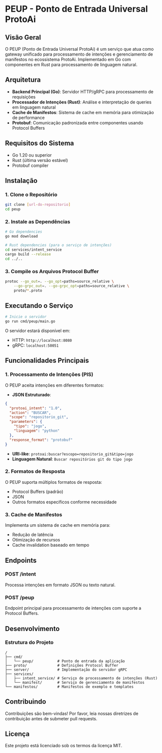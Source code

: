 # PEUP - Ponto de Entrada Universal ProtoAi

## Visão Geral
O PEUP (Ponto de Entrada Universal ProtoAi) é um serviço que atua como gateway unificado para processamento de intenções e gerenciamento de manifestos no ecossistema ProtoAi. Implementado em Go com componentes em Rust para processamento de linguagem natural.

## Arquitetura
- **Backend Principal (Go)**: Servidor HTTP/gRPC para processamento de requisições
- **Processador de Intenções (Rust)**: Análise e interpretação de queries em linguagem natural
- **Cache de Manifestos**: Sistema de cache em memória para otimização de performance
- **Protobuf**: Comunicação padronizada entre componentes usando Protocol Buffers

## Requisitos do Sistema
- Go 1.20 ou superior
- Rust (última versão estável)
- Protobuf compiler

## Instalação

### 1. Clone o Repositório
```bash
git clone [url-do-repositorio]
cd peup
```

### 2. Instale as Dependências
```bash
# Go dependencies
go mod download

# Rust dependencies (para o serviço de intenções)
cd services/intent_service
cargo build --release
cd ../..
```

### 3. Compile os Arquivos Protocol Buffer
```bash
protoc --go_out=. --go_opt=paths=source_relative \
    --go-grpc_out=. --go-grpc_opt=paths=source_relative \
    proto/*.proto
```

## Executando o Serviço
```bash
# Inicie o servidor
go run cmd/peup/main.go
```
O servidor estará disponível em:
- HTTP: `http://localhost:8080`
- gRPC: `localhost:50051`

## Funcionalidades Principais

### 1. Processamento de Intenções (PIS)
O PEUP aceita intenções em diferentes formatos:

- **JSON Estruturado**:
```json
{
  "protoai_intent": "1.0",
  "action": "BUSCAR",
  "scope": "repositorio_git",
  "parameters": {
    "tipo": "jogo",
    "linguagem": "python"
  },
  "response_format": "protobuf"
}
```

- **URI-like**: `protoai:buscar?escopo=repositorio_git&tipo=jogo`
- **Linguagem Natural**: `Buscar repositórios git do tipo jogo`

### 2. Formatos de Resposta
O PEUP suporta múltiplos formatos de resposta:
- Protocol Buffers (padrão)
- JSON
- Outros formatos específicos conforme necessidade

### 3. Cache de Manifestos
Implementa um sistema de cache em memória para:
- Redução de latência
- Otimização de recursos
- Cache invalidation baseado em tempo

## Endpoints

### POST /intent
Processa intenções em formato JSON ou texto natural.

### POST /peup
Endpoint principal para processamento de intenções com suporte a Protocol Buffers.

## Desenvolvimento

### Estrutura do Projeto
```
/
├── cmd/
│   └── peup/           # Ponto de entrada da aplicação
├── proto/              # Definições Protocol Buffer
├── server/             # Implementação do servidor gRPC
├── services/
│   ├── intent_service/ # Serviço de processamento de intenções (Rust)
│   └── manifest/       # Serviço de gerenciamento de manifestos
└── manifestos/         # Manifestos de exemplo e templates
```

## Contribuindo
Contribuições são bem-vindas! Por favor, leia nossas diretrizes de contribuição antes de submeter pull requests.

## Licença
Este projeto está licenciado sob os termos da licença MIT.